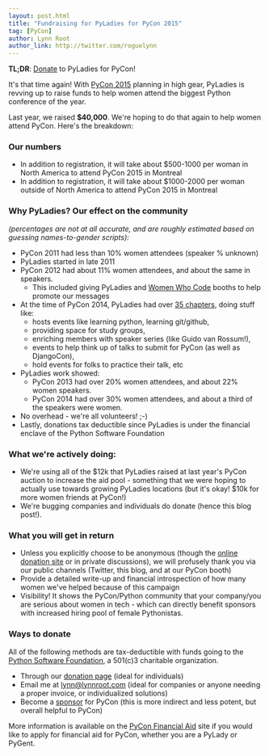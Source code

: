 ```yaml
---
layout: post.html
title: "Fundraising for PyLadies for PyCon 2015"
tag: [PyCon]
author: Lynn Root
author_link: http://twitter.com/roguelynn
---
```


**TL;DR**: [Donate](#ways-to-donate) to PyLadies for PyCon!

It's that time again! With [PyCon 2015][0] planning in high gear, PyLadies is revving up to raise funds to help women attend the biggest Python conference of the year.

Last year, we raised **$40,000**. We're hoping to do that again to help women attend PyCon.  Here's the breakdown:

### Our numbers

* In addition to registration, it will take about $500-1000 per woman in North America to attend PyCon 2015 in Montreal
* In addition to registration, it will take about $1000-2000 per woman outside of North America to attend PyCon 2015 in Montreal

### Why PyLadies? Our effect on the community
_(percentages are not at all accurate, and are roughly estimated based on guessing names-to-gender scripts):_

* PyCon 2011 had less than 10% women attendees (speaker % unknown)
* PyLadies started in late 2011
* PyCon 2012 had about 11% women attendees, and about the same in speakers.
    * This included giving PyLadies and [Women Who Code][8] booths to help promote our messages
* At the time of PyCon 2014, PyLadies had over [35 chapters][7], doing stuff like:
    * hosts events like learning python, learning git/github,
    * providing space for study groups,
    * enriching members with speaker series (like Guido van Rossum!),
    * events to help think up of talks to submit for PyCon (as well as DjangoCon),
    * hold events for folks to practice their talk, etc
* PyLadies work showed:
    * PyCon 2013 had over 20% women attendees, and about 22% women speakers.
    * PyCon 2014 had over 30% women attendees, and about a third of the speakers were women.
* No overhead - we're all volunteers! ;-)
* Lastly, donations tax deductible since PyLadies is under the financial enclave of the Python Software Foundation

### What we're actively doing:

* We're using all of the $12k that PyLadies raised at last year's PyCon auction to increase the aid pool - something that we were hoping to actually use towards growing PyLadies locations (but it's okay! $10k for more women friends at PyCon!)
* We're bugging companies and individuals do donate (hence this blog post!).

### What you will get in return

* Unless you explicitly choose to be anonymous (though the [online donation site][5] or in private discussions), we will profusely thank you via our public channels (Twitter, this blog, and at our PyCon booth)
* Provide a detailed write-up and financial introspection of how many women we've helped because of this campaign
* Visibility! It shows the PyCon/Python community that your company/you are serious about women in tech - which can directly benefit sponsors with increased hiring pool of female Pythonistas.


### Ways to donate

All of the following methods are tax-deductible with funds going to the [Python Software Foundation][1], a 501(c)3 charitable organization.

* Through our [donation page][4] (ideal for individuals)
* Email me at [lynn@lynnroot.com][2] (ideal for companies or anyone needing a proper invoice, or individualized solutions)
* Become a [sponsor][6] for PyCon (this is more indirect and less potent, but overall helpful to PyCon)


More information is available on the [PyCon Financial Aid][5] site if you would like to apply for financial aid for PyCon, whether you are a PyLady or PyGent.





[0]: http://us.pycon.org/2015
[1]: http://python.org/psf
[2]: mailto:lynn@lynnroot.com?subject=PyLadies%20Donation
[3]: http://pyladies.com/blog
[4]: https://psfmember.org/civicrm/contribute/transact?reset=1&id=6
[5]: https://us.pycon.org/2014/assistance/
[6]: https://us.pycon.org/2014/sponsors/prospectus/
[7]: https://github.com/pyladies/pyladies/tree/master/www/locations
[8]: http://www.meetup.com/women-who-code-sf
[9]: http://www.marketwired.com/press-release/-1771597.htm
